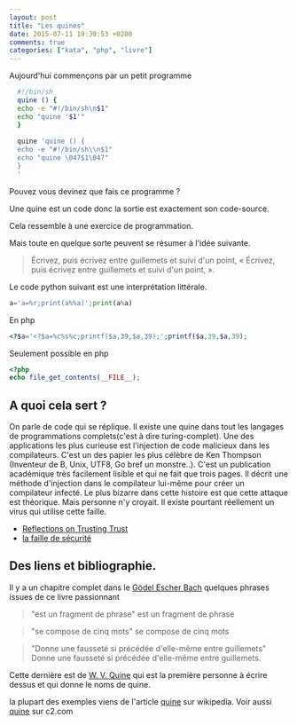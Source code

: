 ```yaml
---
layout: post
title: "Les quines"
date: 2015-07-11 19:39:53 +0200
comments: true
categories: ["kata", "php", "livre"]
---
```


Aujourd'hui commençons par un petit programme 

``` sh
  #!/bin/sh
  quine () {
  echo -e "#!/bin/sh\n$1"
  echo "quine '$1'"
  }
  
  quine 'quine () {
  echo -e "#!/bin/sh\\n$1"
  echo "quine \047$1\047"
  }
  '
```

Pouvez vous devinez que fais ce programme ?

Une quine est un code donc la sortie est exactement son code-source. 

Cela ressemble à une exercice de programmation.

Mais toute en quelque sorte peuvent se résumer à l'idée suivante.

> Écrivez, puis écrivez entre guillemets et suivi d'un point, « Écrivez, puis écrivez entre guillemets et suivi d'un point, ».

Le code python suivant est une interprétation littérale.

``` py
a='a=%r;print(a%%a)';print(a%a)
```

En php
``` php
<?$a='<?$a=%c%s%c;printf($a,39,$a,39);';printf($a,39,$a,39);
```

Seulement possible en php

``` php
<?php
echo file_get_contents(__FILE__);
```

## A quoi cela sert ?

On parle de code qui se réplique. Il existe une quine dans tout les langages de programmations complets(c'est à dire turing-complet). Une des applications les plus curieuse est l'injection de code malicieux dans les compilateurs. C'est un des papier les plus célèbre de Ken Thompson (Inventeur de B, Unix, UTF8, Go bref un monstre..). C'est un publication académique très facilement lisible et qui ne fait que trois pages. Il décrit une méthode d'injection dans le compilateur lui-même pour créer un compilateur infecté. Le plus bizarre dans cette histoire est que cette attaque est théorique. Mais personne n'y croyait. Il existe pourtant réellement un virus qui utilise cette faille.

* [Reflections on Trusting Trust](https://www.ece.cmu.edu/~ganger/712.fall02/papers/p761-thompson.pdf)
* [la faille de sécurité](https://lists.owasp.org/pipermail/owasp-cincinnati/2009-August/000187.html)


## Des liens et bibliographie.

Il y a un chapitre complet dans le [Gödel Escher Bach](https://fr.wikipedia.org/wiki/G%C3%B6del,_Escher,_Bach_:_Les_Brins_d%27une_Guirlande_%C3%89ternelle)
quelques phrases issues de ce livre passionnant
> "est un fragment de phrase" est un fragment de phrase

> "se compose de cinq mots" se compose de cinq mots

> "Donne une fausseté si précédée d'elle-même entre guillemets" Donne une fausseté si précédée d'elle-même entre guillemets. 

Cette dernière est de [W. V. Quine](https://en.wikipedia.org/wiki/Willard_Van_Orman_Quine) qui est la première personne à écrire dessus et qui donne le noms de quine.

la plupart des exemples viens de l'article [quine](https://fr.wikipedia.org/wiki/Quine_%28informatique%29) sur wikipedia. Voir aussi [quine](http://c2.com/cgi/wiki?QuineProgram) sur c2.com

